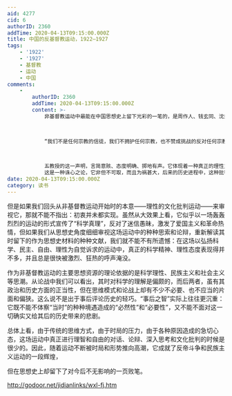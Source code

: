 ```yaml
---
aid: 4277
cid: 6
authorID: 2360
addTime: 2020-04-13T09:15:00.000Z
title: 中国的反基督教运动，1922—1927
tags:
    - '1922'
    - '1927'
    - 基督教
    - 运动
    - 中国
comments:
    -
        authorID: 2360
        addTime: 2020-04-13T09:15:00.000Z
        content: >-
            非基督教运动中最能在中国思想史上留下光彩的一笔的，是周作人、钱玄同、沈兼士、沈士远、马裕藻五教授的《主张信教自由宣言》。其全文如下：


            　　
            “我们不是任何宗教的信徒，我们不拥护任何宗教，也不赞成挑战的反对任何宗教。我们认为人们的信仰，应当有绝对的自由，不受任何人的干涉，除去法律的制裁以外。信教自由载在约法，知识阶级的人，应首先遵守，至少亦不应首先破坏。我们因此对于现在的非基督教，非宗教同盟的运动，表示反对，特此宣言。”\[23\]


            　　
            五教授的这一声明，言简意赅、态度明确、掷地有声。它体现着一种真正的理性主义。更重要的是，它体现了知识分子在汹涌的时潮面前坚守自己立场的独立精神和维护思想自由的勇气。这是中国知识分子最缺少的东西。中国历来缺少这种不同于时潮的少数人的声音，因此很容易形成群氓的狂热运动。二十年代是这种少数人的理性主义和“独立之精神，自由之思想”开始张扬的时代，但也很快夭折于时局。尽管五教授的声明当时一样未能对运动起匡正，纠偏作用，相反，只招来谩骂，甚至更刺激了狂热。今天来看，我们则不能不佩服其勇气，理解其苦心。它在思想史上留下了有价值的一笔。当时的中国思想界，似乎还未有足够的现实教训和历史睿智来倡扬和维护这种不同的声音。甚至于，以李石曾、萧子升、李大钊等人署名的“非宗教大同盟”第二次通电中还指责他们：虽说“不拥护任何宗教”，“其实已经有倾向于拥护宗教的嫌疑，而失了完全的中立态度。”\[24\]
            这是一种诛心之论，它非但不可取，而且为祸甚大，后来的历史进程中，这种批判方式的使用成为一种惯例，使中国知识分子几度惨遭罗织，吃尽苦头。
date: 2020-04-13T09:15:00.000Z
category: 读书
---
```


但是如果我们回头从非基督教运动开始时的本意——理性的文化批判运动——来审视它，那就不能不指出：初衷并未都实现。虽然从大效果上看，它似乎以一场轰轰烈烈的运动的形式宣传了“科学真理”，反对了迷信愚昧，激发了爱国主义和革命热情，但如果我们从思想史角度细细审视这场运动中的种种思索和论辩，重新解读其时留下的作为思想史材料的种种文献，我们就不能不有所遗憾：在这场以弘扬科学、民主、自由、理性为自觉诉求的运动中，真正的科学精神、理性态度表现得并不多，并且总是很快被激烈、狂热的呼声淹没。

作为非基督教运动的主要思想资源的理论依据的是科学理性、民族主义和社会主义等思潮。从论战中我们可以看出，其时对科学的理解是偏颇的，而后两者，虽有其政治和历史方面的正当性，但在思维模式和论战上却有不少不必要、也不应当的片面和偏狭。这么说不是出于事后评论历史的轻巧。“事后之智”实际上往往更沉重：它既不能不体察“当时”的种种境遇造成的“必然性”和“必要性”，又不能不面对这一切确实又给其后的历史带来的悲剧。

总体上看，由于传统的思维方式，由于时局的压力，由于各种原因造成的急切心态，这场运动中真正进行理智和自由的对话、论辩、深入思考和文化批判的时候是很少的。因此，随着运动不断被时局和形势推向高潮，它成就了反帝斗争和民族主义运动的一段辉煌，

但在思想史上却留下了对今后不无影响的一页败笔。

http://godoor.net/jidianlinks/wxl-fj.htm

